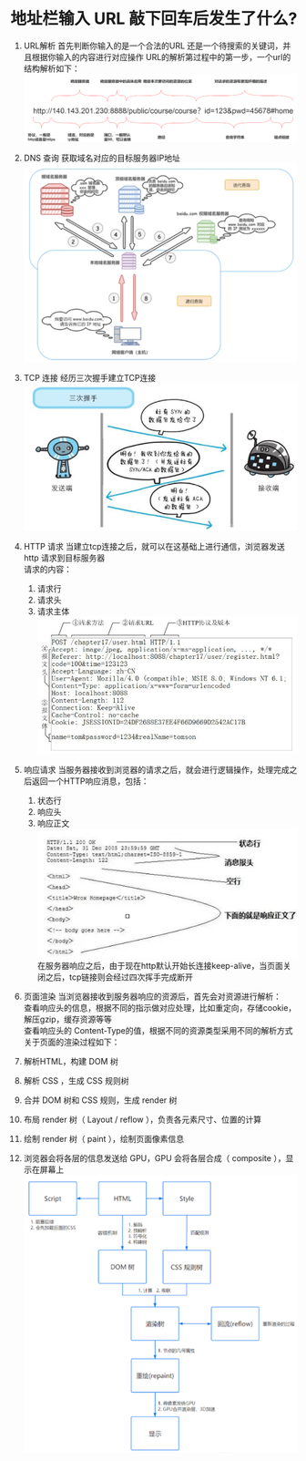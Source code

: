# 地址栏输入 URL 敲下回车后发生了什么?
1. URL解析
首先判断你输入的是一个合法的URL 还是一个待搜索的关键词，并且根据你输入的内容进行对应操作
URL的解析第过程中的第一步，一个url的结构解析如下：
![url解析](../img/url解析.png)
2. DNS 查询
获取域名对应的目标服务器IP地址
![url解析](../img/dns查询.png)
3. TCP 连接
经历三次握手建立TCP连接
![url解析](../img/tcp连接.png)
4. HTTP 请求
当建立tcp连接之后，就可以在这基础上进行通信，浏览器发送 http 请求到目标服务器  
请求的内容：
    1. 请求行  
    2. 请求头  
    3. 请求主体  
![url解析](../img/http请求.png)
5. 响应请求
当服务器接收到浏览器的请求之后，就会进行逻辑操作，处理完成之后返回一个HTTP响应消息，包括：  
    1. 状态行  
    2. 响应头  
    3. 响应正文  
![url解析](../img/响应请求.png)
在服务器响应之后，由于现在http默认开始长连接keep-alive，当页面关闭之后，tcp链接则会经过四次挥手完成断开

6. 页面渲染
当浏览器接收到服务器响应的资源后，首先会对资源进行解析：  
查看响应头的信息，根据不同的指示做对应处理，比如重定向，存储cookie，解压gzip，缓存资源等等  
查看响应头的 Content-Type的值，根据不同的资源类型采用不同的解析方式  
关于页面的渲染过程如下：  
1. 解析HTML，构建 DOM 树
2. 解析 CSS ，生成 CSS 规则树
3. 合并 DOM 树和 CSS 规则，生成 render 树
4. 布局 render 树（ Layout / reflow ），负责各元素尺寸、位置的计算
5. 绘制 render 树（ paint ），绘制页面像素信息
6. 浏览器会将各层的信息发送给 GPU，GPU 会将各层合成（ composite ），显示在屏幕上
![url解析](../img/页面渲染.png)

